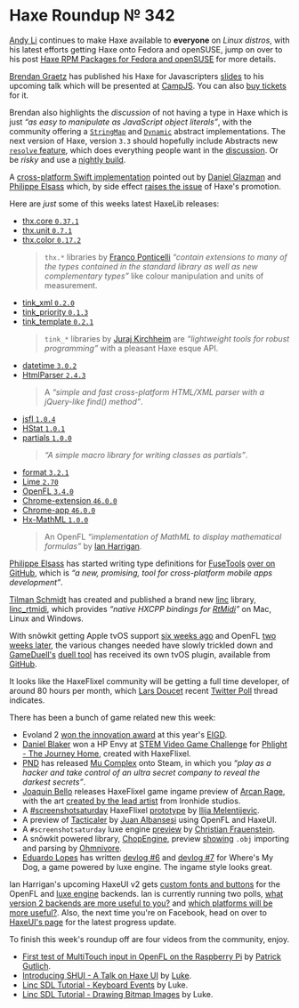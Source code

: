 [_template]: ../templates/roundup.html
[date]: / "2015-10-25 09:41:00"
[modified]: / "2015-11-03 10:35:00"
[published]: / "2015-11-02 15:30:00"
[social]: /img/342/seeker.png ""
[“”]: a ""
# Haxe Roundup № 342

[Andy Li][tw5] continues to make Haxe available to **everyone** on _Linux distros_,
with his latest efforts getting Haxe onto Fedora and openSUSE, jump on over to
his post [Haxe RPM Packages for Fedora and openSUSE][l20] for more details.

[Brendan Graetz][tw18] has published his Haxe for Javascripters [slides][l48] to 
his upcoming talk which will be presented at [CampJS][tw19]. You can 
also [buy tickets][l49] for it.

Brendan also highlights the _discussion_ of not having a type in Haxe which is just
_“as easy to manipulate as JavaScript object literals”_, with the community
offering a [`StringMap`][l50] and [`Dynamic`][l51] abstract implementations. 
The next version of Haxe, version `3.3` should hopefully include Abstracts new
[`resolve` feature][l52], which does everything people want in the 
[discussion][l53]. Or be _risky_ and use a [nightly build][l54].

A [cross-platform Swift implementation][l59] pointed out by [Daniel Glazman][tw22]
and [Philippe Elsass][tw3] which, by side effect [raises the issue][l60] of Haxe's 
promotion.

Here are _just_ some of this weeks latest HaxeLib releases:
	
- [thx.core `0.37.1`][l1]
- [thx.unit `0.7.1`][l2]
- [thx.color `0.17.2`][l3]
    > `thx.*` libraries by [Franco Ponticelli][tw1] _“contain extensions to 
	many of the types contained in the standard library as well as new 
	complementary types”_ like colour manipulation and units of measurement.
- [tink_xml `0.2.0`][l4]
- [tink_priority `0.1.3`][l5]
- [tink_template `0.2.1`][l6]
    > `tink_*` libraries by [Juraj Kirchheim][tw2] are _“lightweight tools for 
	robust programming”_ with a pleasant Haxe esque API.
- [datetime `3.0.2`][l7]
- [HtmlParser `2.4.3`][l8]
    > A _“simple and fast cross-platform HTML/XML parser with a jQuery-like find()
	method”_.
- [jsfl `1.0.4`][l9]
- [HStat `1.0.1`][l10]
- [partials `1.0.0`][l11]
    > _“A simple macro library for writing classes as partials”_.
- [format `3.2.1`][l12]
- [Lime `2.70`][l13]
- [OpenFL `3.4.0`][l14]
- [Chrome-extension `46.0.0`][l15]
- [Chrome-app `46.0.0`][l16]
- [Hx-MathML `1.0.0`][l19]
    > An OpenFL _“implementation of MathML to display mathematical formulas”_ by
	[Ian Harrigan][tw4].

[Philippe Elsass][tw3] has started writing type definitions for [FuseTools][l18]
[over on GitHub][l17], which is _“a new, promising, tool for 
cross-platform mobile apps development”_.

[Tilman Schmidt][tw7] has created and published a brand new [linc][l22] library,
[linc_rtmidi][l23], which provides _“native HXCPP bindings for [RtMidi][l24]”_
on Mac, Linux and Windows.

With snõwkit getting Apple tvOS support [six weeks ago][l25] and OpenFL 
[two weeks later][l26], the various changes needed have slowly trickled down
and [GameDuell's][tw8] [duell tool][l28] has received its own tvOS plugin, 
available from [GitHub][l27].

It looks like the HaxeFlixel community will be getting a full time developer, of 
around 80 hours per month, which [Lars Doucet][tw6] recent [Twitter Poll][l21] 
thread indicates.

There has been a bunch of game related new this week:
	
- Evoland 2 [won the innovation award][l29] at this year's [EIGD][tw9].
- [Daniel Blaker][tw17] won a HP Envy at [STEM Video Game Challenge][l41] for
[Phlight - The Journey Home][l42], created with HaxeFlixel.
- [PND][tw10] has released [Mu Complex][l30] onto Steam, in which you _“play as 
a hacker and take control of an ultra secret company to reveal the darkest 
secrets”_.
- [Joaquin Bello][tw11] releases HaxeFlixel game ingame preview of [Arcan Rage][l31],
with the art [created by the lead artist][l32] from Ironhide studios.
- A [#screenshotsaturday][l33] HaxeFlixel [prototype][l34] by [Ilija Melentijevic][tw12].
- A preview of [Tacticaler][l35] by [Juan Albansesi][tw13] using OpenFL and HaxeUI.
- A `#screenshotsaturday` luxe engine [preview][l36] by [Christian Frauenstein][tw14].
- A snõwkit powered library, [ChopEngine][l37], preview [showing][l38] `.obj` importing
and parsing by [Ohmnivore][tw15].
- [Eduardo Lopes][tw16] has written [devlog #6][l40] and [devlog #7][l39] for Where's
My Dog, a game powered by luxe engine. The ingame style looks great.

Ian Harrigan's upcoming HaxeUI v2 gets [custom fonts and buttons][l43] for the
OpenFL and [luxe engine][l44] backends. Ian is currently running two polls,
[what version 2 backends are more useful to you?][l45] and [which platforms will
be more useful?][l46]. Also, the next time you're on Facebook, head on over to
[HaxeUI's page][l47] for the latest progress update.

To finish this week's roundup off are four videos from the community, enjoy.

- [First test of MultiTouch input in OpenFL on the Raspberry Pi][l55] by 
[Patrick Gutlich][tw20].
- [Introducing SHUI - A Talk on Haxe UI][l56] by [Luke][tw21].
- [Linc SDL Tutorial - Keyboard Events][l57] by Luke.
- [Linc SDL Tutorial - Drawing Bitmap Images][l58] by Luke.

[tw22]: https://twitter.com/glazou "@glazou"
[tw21]: https://twitter.com/tienery "@tienery"
[tw20]: https://twitter.com/gepatto "@gepatto"
[tw19]: https://twitter.com/campjsnews "@campjsnews"
[tw18]: http://bguiz.com/ "@bguiz"
[tw17]: https://twitter.com/5Mixer "@5Mixer"
[tw16]: https://twitter.com/EdoardoLopes "@EdoardoLopes"
[tw15]: https://twitter.com/4_AM_Games "@4_AM_Games"
[tw14]: https://twitter.com/koorsboon "@koorsboon"
[tw13]: https://twitter.com/dj_jia "@dj_jia"
[tw12]: https://twitter.com/iLkKke "@iLkKke"
[tw11]: https://twitter.com/JoaquinBelloD "@JoaquinBelloD"
[tw10]: https://twitter.com/PND_ "@PND_"
[tw9]: https://twitter.com/EIGD2015 "@EIGD2015"
[tw8]: https://twitter.com/GameDuell "@GameDuell"
[tw7]: https://twitter.com/keymaster_ "@keymaster_"
[tw6]: https://twitter.com/larsiusprime "@larsiusprime"
[tw5]: https://twitter.com/andy_li "@andy_li"
[tw4]: https://twitter.com/IanHarrigan1982 "@IanHarrigan1982"
[tw3]: https://twitter.com/elsassph "@elsassph"
[tw2]: https://twitter.com/back2dos "@back2dos"
[tw1]: https://twitter.com/fponticelli "@fponticelli"

[l60]: https://twitter.com/elsassph/status/660013580239155200 "Haxe Promotion Twitter Discussion"
[l59]: http://www.elementscompiler.com/elements/silver/ "Swift, now also on .NET, Java and Android"
[l58]: https://www.youtube.com/watch?v=tC0uQLDm_YM "Linc SDL Tutorial - Drawing Bitmap Images on YouTube"
[l57]: https://www.youtube.com/watch?v=5Xz5XW-RrhU "Linc SDL Tutorial - Keyboard Events on YouTube"
[l56]: https://www.youtube.com/watch?v=1w3ekut1c6s "Introducing SHUI - A Talk on Haxe UI on YouTube"
[l55]: https://www.youtube.com/watch?v=PTeG-5hWttg "First test of MultiTouch input in OpenFL on the Raspberry Pi on YouTube"
[l54]: build.haxe.org "Haxe Nightly Builds"
[l53]: https://twitter.com/ncannasse/status/613393115014107136 "Haxe Object literals Twitter discussion"
[l52]: https://github.com/HaxeFoundation/haxe/blob/f5759d36bbfe8a05d5672d1d5ca5a5078c482c54/tests/unit/src/unit/issues/Issue3753.hx "Abstract resolve on GitHub"
[l51]: http://try.haxe.org/#17B68 "Dynamic Abstract Object literal attempt"
[l50]: http://try.haxe.org/#F1bA1 "StringMap Abstract Object literal attempt"
[l49]: https://www.tickettailor.com/checkout/view-event/id/33392/chk/ac9b/ref/haxe-for-javascripters "Buy CampJS tickets to see Haxe for Javascripters"
[l48]: http://blog.bguiz.com/2015/10/06/haxe-for-javascripters/ "Haxe for Javascripters Slides"
[l47]: https://www.facebook.com/haxeui "HaxeUI on Facebook"
[l46]: http://www.poll-maker.com/poll458185x76A77338-18 "HaxeUI v2 Poll - Which HaxeUI version 2 platforms will be most useful to you?"
[l45]: http://www.poll-maker.com/poll458184x23AD4035-18 "HaxeUI v2 Poll - Which HaxeUI version 2 backends will be most useful to you?"
[l44]: http://haxeui.org/v2/luxe/html5/index.jsp "Try out HaxeUI v2 luxe engine backend"
[l43]: https://twitter.com/IanHarrigan1982/status/660220448077139968 "HaxeUI custom fonts and buttons preview"
[l42]: https://twitter.com/STEMGamesAUS/status/660256129558175744 "HaxeFlixel Phlight - The Journey Home"
[l41]: https://twitter.com/STEMGamesAUS "@STEMGamesAUS"
[l40]: http://gamejolt.com/games/where-s-my-dog/87073/news/update-08-screen-size/106296 "Where's my dog devlog #6"
[l39]: http://gamejolt.com/games/where-s-my-dog/87073/news/update-07-camera/104726 "Where's my dog devlog #7"
[l38]: https://twitter.com/4_AM_Games/status/660874521310834688 "ChopEngine .obj importer"
[l37]: https://github.com/Ohmnivore/ChopEngine "ChopEngine on GitHub"
[l36]: https://twitter.com/koorsboon/status/660520390461136896 "Luxe engine seeker game preview"
[l35]: https://twitter.com/dj_jia/status/660596397041975296 "Tacticaler preview"
[l34]: https://twitter.com/iLkKke/status/657875387024830464 "HaxeFlixel prototype"
[l33]: https://twitter.com/hashtag/screenshotsaturday?src=hash "Screenshot Saturday on Twitter"
[l32]: https://twitter.com/JoaquinBelloD/status/661001000203997184 "Arcan Rage art source"
[l31]: https://www.youtube.com/watch?v=wuihT4dyj88&feature=youtu.be "Arcan Rage Game Preview"
[l30]: http://store.steampowered.com/app/383690 "Mu Complex on Steam"
[l29]: https://twitter.com/ncannasse/status/658727287890812928 "Evoland 2 won EIGD innovation award"
[l28]: https://github.com/gameduell/duell "duell on GitHub"
[l27]: https://github.com/gameduell/duellbuildtvos "DuellTool tvOS Plugin"
[l26]: http://haxe.io/roundups/338/ "Haxe Roundup № 338"
[l25]: http://haxe.io/roundups/336/ "Haxe Roundup № 336"
[l24]: https://www.music.mcgill.ca/~gary/rtmidi/ "RtMidi C++ Library"
[l23]: https://github.com/KeyMaster-/linc_rtmidi "linc_rtmidi on GitHub"
[l22]: https://snowkit.github.io/linc/ "What is linc?"
[l21]: https://twitter.com/larsiusprime/status/659442560759238656 "HaxeFlixel Twitter Poll"
[l20]: http://blog.onthewings.net/2015/11/01/haxe_rpm_packages_for_fedora_and_opensuse/ "Haxe RPM Packages for Fedora and openSUSE"
[l19]: http://lib.haxe.org/p/hx-mathml/ "Hx-MathML on HaxeLib"
[l18]: https://www.fusetools.com/ "FuseTools for Designers and Developers"
[l17]: https://github.com/elsassph/fusetools-haxe "FuseTools-Haxe on GitHub"
[l16]: http://lib.haxe.org/p/chrome-app "Chrome-app on HaxeLib"
[l15]: http://lib.haxe.org/p/chrome-extension "Chrome-extension on HaxeLib"
[l14]: http://lib.haxe.org/p/openfl "OpenFL on HaxeLib"
[l13]: http://lib.haxe.org/p/lime "Lime on HaxeLib"
[l12]: http://lib.haxe.org/p/format "format on HaxeLib"
[l11]: http://lib.haxe.org/p/partials "partials on HaxeLib"
[l10]: http://lib.haxe.org/p/HStat "HStat on HaxeLib"
[l9]: http://lib.haxe.org/p/jsfl "jsfl on HaxeLib"
[l8]: http://lib.haxe.org/p/HtmlParser "HtmlParser on HaxeLib"
[l7]: http://lib.haxe.org/p/datetime "datetime on HaxeLib"
[l6]: http://lib.haxe.org/p/tink_template "tink_template on HaxeLib"
[l5]: http://lib.haxe.org/p/tink_priority "tink_priority on HaxeLib"
[l4]: http://lib.haxe.org/p/tink_xml "tink_xml on HaxeLib"
[l3]: http://lib.haxe.org/p/thx.color "thx.color on HaxeLib"
[l2]: http://lib.haxe.org/p/thx.unit "thx.unit on HaxeLib"
[l1]: http://lib.haxe.org/p/thx.core "thx.core on HaxeLib"